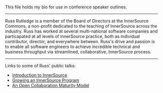 This file holds my bio for use in conference speaker outlines.

- - -

Russ Rutledge is a member of the Board of Directors at the InnerSource Commons,
a non-profit dedicated to the teaching of InnerSource across the industry.
Russ has worked at several multi-national software companies and particapated at all levels of InnerSource practice,
both as individual contributor, director, and everywhere between.
Russ's drive and passion is to enable all software engineers to achieve incredible technical and business throughput via streamlined, collaborative, InnerSource process.

- - -

Links to some of Russ' public talks:

* [Introduction to InnerSource](https://learning.oreilly.com/videos/introduction-to-innersource/9781492041504)
* [Growing an InnerSource Program](https://learning.oreilly.com/videos/oscon-2018-/9781492026075/9781492026075-video321576)
* [An Open Collaboration Maturity Model](https://learning.oreilly.com/videos/oscon-2019/9781492050643/9781492050643-video325987)
